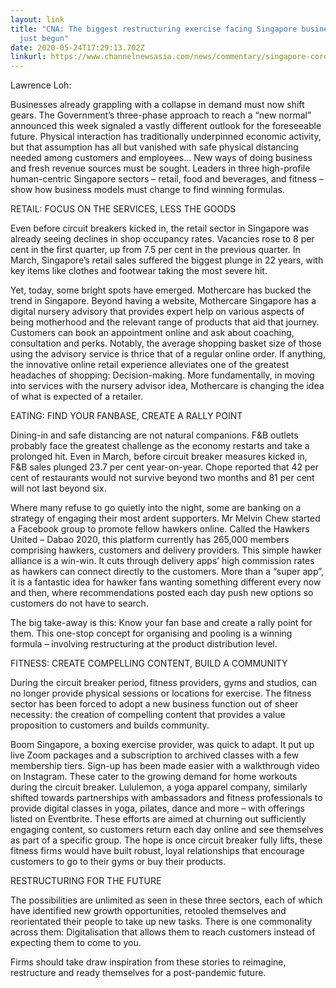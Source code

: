 ```yaml
---
layout: link
title: "CNA: The biggest restructuring exercise facing Singapore businesses has
  just begun"
date: 2020-05-24T17:29:13.702Z
linkurl: https://www.channelnewsasia.com/news/commentary/singapore-coronavirus-covid-19-restructuring-businesses-package-12765060
---
```

Lawrence Loh:

Businesses already grappling with a collapse in demand must now shift gears.  The Government’s three-phase approach to reach a “new normal” announced this week signaled a vastly different outlook for the foreseeable future. Physical interaction has traditionally underpinned economic activity, but that assumption has all but vanished with safe physical distancing needed among customers and employees... New ways of doing business and fresh revenue sources must be sought. Leaders in three high-profile human-centric Singapore sectors – retail, food and beverages, and fitness – show how business models must change to find winning formulas.

RETAIL: FOCUS ON THE SERVICES, LESS THE GOODS

Even before circuit breakers kicked in, the retail sector in Singapore was already seeing declines in shop occupancy rates. Vacancies rose to 8 per cent in the first quarter, up from 7.5 per cent in the previous quarter.  In March, Singapore’s retail sales suffered the biggest plunge in 22 years, with key items like clothes and footwear taking the most severe hit.

Yet, today, some bright spots have emerged. Mothercare has bucked the trend in Singapore. Beyond having a website, Mothercare Singapore has a digital nursery advisory that provides expert help on various aspects of being motherhood and the relevant range of products that aid that journey. Customers can book an appointment online and ask about coaching, consultation and perks.  Notably, the average shopping basket size of those using the advisory service is thrice that of a regular online order. If anything, the innovative online retail experience alleviates one of the greatest headaches of shopping: Decision-making. More fundamentally, in moving into services with the nursery advisor idea, Mothercare is changing the idea of what is expected of a retailer.

EATING: FIND YOUR FANBASE, CREATE A RALLY POINT

Dining-in and safe distancing are not natural companions. F&B outlets probably face the greatest challenge as the economy restarts and take a prolonged hit. Even in March, before circuit breaker measures kicked in, F&B sales plunged 23.7 per cent year-on-year. Chope reported that 42 per cent of restaurants would not survive beyond two months and 81 per cent will not last beyond six.

Where many refuse to go quietly into the night, some are banking on a strategy of engaging their most ardent supporters. Mr Melvin Chew started a Facebook group to promote fellow hawkers online. Called the Hawkers United – Dabao 2020, this platform currently has 265,000 members comprising hawkers, customers and delivery providers.  This simple hawker alliance is a win-win. It cuts through delivery apps’ high commission rates as hawkers can connect directly to the customers. More than a “super app”, it is a fantastic idea for hawker fans wanting something different every now and then, where recommendations posted each day push new options so customers do not have to search.

The big take-away is this: Know your fan base and create a rally point for them. This one-stop concept for organising and pooling is a winning formula – involving restructuring at the product distribution level.

FITNESS: CREATE COMPELLING CONTENT, BUILD A COMMUNITY

During the circuit breaker period, fitness providers, gyms and studios, can no longer provide physical sessions or locations for exercise.  The fitness sector has been forced to adopt a new business function out of sheer necessity: the creation of compelling content that provides a value proposition to customers and builds community.

Boom Singapore, a boxing exercise provider, was quick to adapt. It put up live Zoom packages and a subscription to archived classes with a few membership tiers. Sign-up has been made easier with a walkthrough video on Instagram.  These cater to the growing demand for home workouts during the circuit breaker.  Lululemon, a yoga apparel company, similarly shifted towards partnerships with ambassadors and fitness professionals to provide digital classes in yoga, pilates, dance and more – with offerings listed on Eventbrite. These efforts are aimed at churning out sufficiently engaging content, so customers return each day online and see themselves as part of a specific group.  The hope is once circuit breaker fully lifts, these fitness firms would have built robust, loyal relationships that encourage customers to go to their gyms or buy their products.

RESTRUCTURING FOR THE FUTURE

The possibilities are unlimited as seen in these three sectors, each of which have identified new growth opportunities, retooled themselves and reorientated their people to take up new tasks.  There is one commonality across them: Digitalisation that allows them to reach customers instead of expecting them to come to you.

Firms should take draw inspiration from these stories to reimagine, restructure and ready themselves for a post-pandemic future.